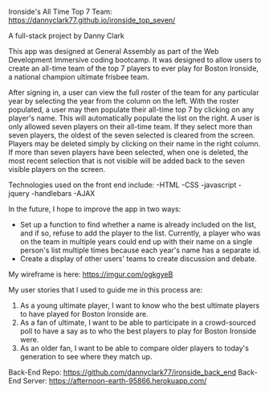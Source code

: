 Ironside's All Time Top 7 Team: https://dannyclark77.github.io/ironside_top_seven/

A full-stack project by Danny Clark

This app was designed at General Assembly as part of the Web Development
Immersive coding bootcamp. It was designed to allow users to create an
all-time team of the top 7 players to ever play for Boston Ironside, a
national champion ultimate frisbee team.

After signing in, a user can view the full roster of the team for any particular
year by selecting the year from the column on the left. With the roster
populated, a user may then populate their all-time top 7 by clicking on any
player's name. This will automatically populate the list on the right. A user
is only allowed seven players on their all-time team. If they select more than
seven players, the oldest of the seven selected is cleared from the screen.
Players may be deleted simply by clicking on their name in the right column.
If more than seven players have been selected, when one is deleted, the most
recent selection that is not visible will be added back to the seven visible
players on the screen.

Technologies used on the front end include:
-HTML
-CSS
-javascript
-jquery
-handlebars
-AJAX

In the future, I hope to improve the app in two ways:
- Set up a function to find whether a name is already included on the list, and
if so, refuse to add the player to the list. Currently, a player who was on
the team in multiple years could end up with their name on a single person's
list multiple times because each year's name has a separate id.
- Create a display of other users' teams to create discussion and debate.

My wireframe is here: https://imgur.com/ogkgyeB

My user stories that I used to guide me in this process are:
1. As a young ultimate player, I want to know who the best ultimate players to
have played for Boston Ironside are.
2. As a fan of ultimate, I want to be able to participate in a crowd-sourced
poll to have a say as to who the best players to play for Boston Ironside were.
3. As an older fan, I want to be able to compare older players to today's
generation to see where they match up.

Back-End Repo: https://github.com/dannyclark77/ironside_back_end
Back-End Server: https://afternoon-earth-95866.herokuapp.com/
